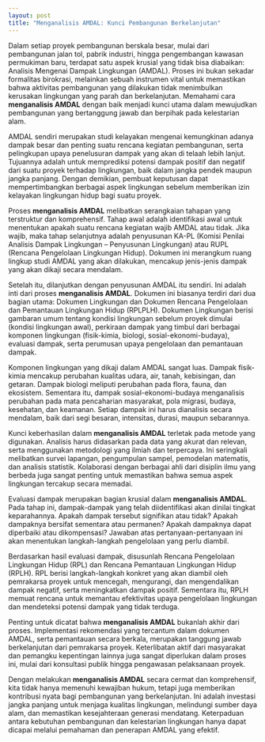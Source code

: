 ```yaml
---
layout: post
title: "Menganalisis AMDAL: Kunci Pembangunan Berkelanjutan"
---
```


Dalam setiap proyek pembangunan berskala besar, mulai dari pembangunan jalan tol, pabrik industri, hingga pengembangan kawasan permukiman baru, terdapat satu aspek krusial yang tidak bisa diabaikan: Analisis Mengenai Dampak Lingkungan (AMDAL). Proses ini bukan sekadar formalitas birokrasi, melainkan sebuah instrumen vital untuk memastikan bahwa aktivitas pembangunan yang dilakukan tidak menimbulkan kerusakan lingkungan yang parah dan berkelanjutan. Memahami cara **menganalisis AMDAL** dengan baik menjadi kunci utama dalam mewujudkan pembangunan yang bertanggung jawab dan berpihak pada kelestarian alam.

AMDAL sendiri merupakan studi kelayakan mengenai kemungkinan adanya dampak besar dan penting suatu rencana kegiatan pembangunan, serta pelingkupan upaya penelusuran dampak yang akan di telaah lebih lanjut. Tujuannya adalah untuk memprediksi potensi dampak positif dan negatif dari suatu proyek terhadap lingkungan, baik dalam jangka pendek maupun jangka panjang. Dengan demikian, pembuat keputusan dapat mempertimbangkan berbagai aspek lingkungan sebelum memberikan izin kelayakan lingkungan hidup bagi suatu proyek.

Proses **menganalisis AMDAL** melibatkan serangkaian tahapan yang terstruktur dan komprehensif. Tahap awal adalah identifikasi awal untuk menentukan apakah suatu rencana kegiatan wajib AMDAL atau tidak. Jika wajib, maka tahap selanjutnya adalah penyusunan KA-PL (Komisi Penilai Analisis Dampak Lingkungan – Penyusunan Lingkungan) atau RUPL (Rencana Pengelolaan Lingkungan Hidup). Dokumen ini merangkum ruang lingkup studi AMDAL yang akan dilakukan, mencakup jenis-jenis dampak yang akan dikaji secara mendalam.

Setelah itu, dilanjutkan dengan penyusunan AMDAL itu sendiri. Ini adalah inti dari proses **menganalisis AMDAL**. Dokumen ini biasanya terdiri dari dua bagian utama: Dokumen Lingkungan dan Dokumen Rencana Pengelolaan dan Pemantauan Lingkungan Hidup (RPLPLH). Dokumen Lingkungan berisi gambaran umum tentang kondisi lingkungan sebelum proyek dimulai (kondisi lingkungan awal), perkiraan dampak yang timbul dari berbagai komponen lingkungan (fisik-kimia, biologi, sosial-ekonomi-budaya), evaluasi dampak, serta perumusan upaya pengelolaan dan pemantauan dampak.

Komponen lingkungan yang dikaji dalam AMDAL sangat luas. Dampak fisik-kimia mencakup perubahan kualitas udara, air, tanah, kebisingan, dan getaran. Dampak biologi meliputi perubahan pada flora, fauna, dan ekosistem. Sementara itu, dampak sosial-ekonomi-budaya menganalisis perubahan pada mata pencaharian masyarakat, pola migrasi, budaya, kesehatan, dan keamanan. Setiap dampak ini harus dianalisis secara mendalam, baik dari segi besaran, intensitas, durasi, maupun sebarannya.

Kunci keberhasilan dalam **menganalisis AMDAL** terletak pada metode yang digunakan. Analisis harus didasarkan pada data yang akurat dan relevan, serta menggunakan metodologi yang ilmiah dan terpercaya. Ini seringkali melibatkan survei lapangan, pengumpulan sampel, pemodelan matematis, dan analisis statistik. Kolaborasi dengan berbagai ahli dari disiplin ilmu yang berbeda juga sangat penting untuk memastikan bahwa semua aspek lingkungan tercakup secara memadai.

Evaluasi dampak merupakan bagian krusial dalam **menganalisis AMDAL**. Pada tahap ini, dampak-dampak yang telah diidentifikasi akan dinilai tingkat keparahannya. Apakah dampak tersebut signifikan atau tidak? Apakah dampaknya bersifat sementara atau permanen? Apakah dampaknya dapat diperbaiki atau dikompensasi? Jawaban atas pertanyaan-pertanyaan ini akan menentukan langkah-langkah pengelolaan yang perlu diambil.

Berdasarkan hasil evaluasi dampak, disusunlah Rencana Pengelolaan Lingkungan Hidup (RPL) dan Rencana Pemantauan Lingkungan Hidup (RPLH). RPL berisi langkah-langkah konkret yang akan diambil oleh pemrakarsa proyek untuk mencegah, mengurangi, dan mengendalikan dampak negatif, serta meningkatkan dampak positif. Sementara itu, RPLH memuat rencana untuk memantau efektivitas upaya pengelolaan lingkungan dan mendeteksi potensi dampak yang tidak terduga.

Penting untuk dicatat bahwa **menganalisis AMDAL** bukanlah akhir dari proses. Implementasi rekomendasi yang tercantum dalam dokumen AMDAL, serta pemantauan secara berkala, merupakan tanggung jawab berkelanjutan dari pemrakarsa proyek. Keterlibatan aktif dari masyarakat dan pemangku kepentingan lainnya juga sangat diperlukan dalam proses ini, mulai dari konsultasi publik hingga pengawasan pelaksanaan proyek.

Dengan melakukan **menganalisis AMDAL** secara cermat dan komprehensif, kita tidak hanya memenuhi kewajiban hukum, tetapi juga memberikan kontribusi nyata bagi pembangunan yang berkelanjutan. Ini adalah investasi jangka panjang untuk menjaga kualitas lingkungan, melindungi sumber daya alam, dan memastikan kesejahteraan generasi mendatang. Keterpaduan antara kebutuhan pembangunan dan kelestarian lingkungan hanya dapat dicapai melalui pemahaman dan penerapan AMDAL yang efektif.
